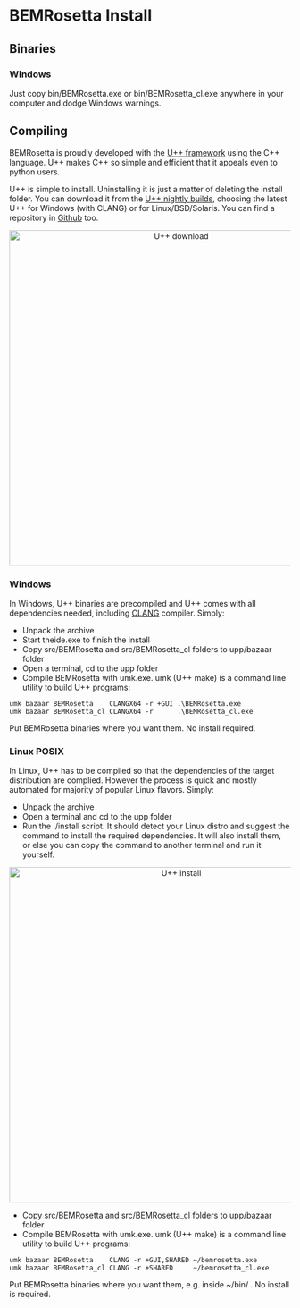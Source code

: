 # BEMRosetta Install

## Binaries

### Windows
Just copy bin/BEMRosetta.exe or bin/BEMRosetta_cl.exe anywhere in your computer and dodge Windows warnings. 

## Compiling

BEMRosetta is proudly developed with the [U++ framework](https://www.ultimatepp.org/) using the C++ language. U++ makes C++ so simple and efficient that it appeals even to python users.

U++ is simple to install. Uninstalling it is just a matter of deleting the install folder. You can download it from the [U++ nightly builds](https://www.ultimatepp.org/www$uppweb$download$en-us.html), choosing the latest U++ for Windows (with CLANG) or for Linux/BSD/Solaris. You can find a repository in [Github](https://github.com/ultimatepp/ultimatepp) too.

<p align="center"><img src="https://github.com/izabala123/BEMRosetta/blob/master/other/md%20resources/Download.png" width="600" title="U++ download"></p>

### Windows

In Windows, U++ binaries are precompiled and U++ comes with all dependencies needed, including [CLANG](https://clang.llvm.org/) compiler. Simply:
* Unpack the archive
* Start theide.exe to finish the install
* Copy src/BEMRosetta and src/BEMRosetta_cl folders to upp/bazaar folder
* Open a terminal, cd to the upp folder
* Compile BEMRosetta with umk.exe. umk (U++ make) is a command line utility to build U++ programs:
```
umk bazaar BEMRosetta    CLANGX64 -r +GUI .\BEMRosetta.exe
umk bazaar BEMRosetta_cl CLANGX64 -r      .\BEMRosetta_cl.exe
```
Put BEMRosetta binaries where you want them. No install required.

### Linux POSIX 

In Linux, U++ has to be compiled so that the dependencies of the target distribution are complied. However the process is quick and mostly automated for majority of popular Linux flavors. Simply:
* Unpack the archive
* Open a terminal and cd to the upp folder
* Run the ./install script. It should detect your Linux distro and suggest the command to install the required dependencies. It will also install them, or else you can copy the command to another terminal and run it yourself.
<p align="center"><img src="https://github.com/izabala123/BEMRosetta/blob/master/other/md%20resources/Install.png" width="600" title="U++ install"></p>

* Copy src/BEMRosetta and src/BEMRosetta_cl folders to upp/bazaar folder
* Compile BEMRosetta with umk.exe. umk (U++ make) is a command line utility to build U++ programs:
```
umk bazaar BEMRosetta    CLANG -r +GUI,SHARED ~/bemrosetta.exe
umk bazaar BEMRosetta_cl CLANG -r +SHARED     ~/bemrosetta_cl.exe
```
Put BEMRosetta binaries where you want them, e.g. inside ~/bin/ . No install is required.
